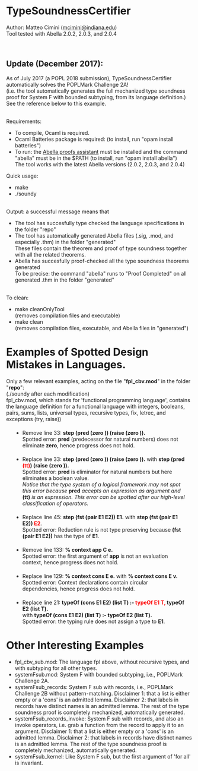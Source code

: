 # TypeSoundnessCertifier

Author: Matteo Cimini (mcimini@indiana.edu)
	<br />
Tool tested with Abella 2.0.2, 2.0.3, and 2.0.4

<br />

## Update (December 2017): <br />
As of July 2017 (a POPL 2018 submission), TypeSoundnessCertifier automatically solves the POPLMark Challenge 2A! 
<br />(i.e. the tool automatically generates the full mechanized type soundness proof for System F with bounded subtyping, from its language definition.) 
<br />See the reference below to this example.   
<br />

Requirements: 
<br />
<ul>
<li> To compile, Ocaml is required.
<li> Ocaml Batteries package is required: (to install, run "opam install batteries")
<li> To run:  the <a href="http://abella-prover.org">Abella proofs assistant</a> must be installed and the command "abella" must be in the $PATH 
	 (to install, run "opam install abella")
	  <br />The tool works with the latest Abella versions (2.0.2, 2.0.3, and 2.0.4)
</ul>

Quick usage: <br />
<ul>
<li> make 
<li> ./soundy 
</ul>
 <br />
Output: a successful message means that <br />
<ul>
<li> The tool has succesfully type checked the language specifications in the folder "repo" 
<li> The tool has automatically generated Abella files (.sig, .mod, and especially .thm) in the folder "generated" <br /> 
     These files contain the theorem and proof of type soundness together with all the related theorems. 
<li> Abella has succesfully proof-checked all the type soundness theorems generated <br /> 
     To be precise: the command "abella" runs to "Proof Completed" on all generated .thm in the folder "generated" <br />
<br />
</ul>

To clean: <br />
<ul>
<li> make cleanOnlyTool 
	<br /> (removes compilation files and executable) 
<li> make clean 
	<br />  (removes compilation files, executable, and Abella files in "generated") 
</ul>


# Examples of Spotted Design Mistakes in Languages.

Only a few relevant examples, acting on the file "<strong>fpl_cbv.mod</strong>" in the folder "<strong>repo</strong>": 
<br />(./soundy after each modification)
<br />fpl_cbv.mod, which stands for 'functional programming language', contains the language definition for a functional language with integers, booleans, pairs, sums, lists, universal types, recursive types, fix, letrec, and exceptions (try, raise))
<ul>
	<li style="margin: 20px;"> Remove line 33: <strong> step (pred (zero )) (raise (zero )).</strong>
	<br /> Spotted error: <strong>pred</strong> (predecessor for natural numbers) does not eliminate <strong>zero</strong>, hence progress does not hold.
	<br />
<li style="margin: 20px;">  Replace line 33: <strong> step (pred (zero )) (raise (zero )).</strong>  with <strong> step (pred <strong style="color:red;">(tt)</strong>) (raise (zero )).</strong>	 
	<br /> Spotted error: <strong>pred</strong> is eliminator for natural numbers but here eliminates a boolean value. 
	<br /> <i>Notice that the type system of a logical framework may not spot this error because </i><strong>pred</strong><i> accepts an expression as argument and </i><strong>(tt)</strong><i> is an expression. This error can be spotted after our high-level classification of operators.</i>
	<br />
<li style="margin: 20px;">  Replace line 45: <strong> step (fst (pair E1 E2)) E1.</strong>  with <strong> step (fst (pair E1 E2)) <strong style="color:red;"> E2</strong></strong>. 
	<br /> Spotted error: Reduction rule is not type preserving because <strong>(fst (pair E1 E2))</strong> has the type of <strong>E1</strong>.
	<br />
<li style="margin: 20px;">  Remove line 133: <strong> % context app C e.</strong>
	<br /> Spotted error: the first argument of <strong>app</strong> is not an evaluation context, hence progress does not hold.
	<br />
<li style="margin: 20px;">  Replace line 129: <strong> % context cons E e.</strong> with <strong> % context cons E v.</strong>
	<br /> Spotted error: Context declarations contain circular dependencies, hence progress does not hold.
	<br />
<li style="margin: 20px;">  Replace line 21: <strong> typeOf (cons E1 E2) (list T) :- <strong style="color:red;">typeOf E1 T,</strong> typeOf E2 (list T).</strong> 
	<br /> with <strong >typeOf (cons E1 E2) (list T) :- typeOf E2 (list T).</strong>
	<br /> Spotted error: the typing rule does not assign a type to <strong>E1</strong>.
</ul>

# Other Interesting Examples  <br />
<ul> 
<li> fpl_cbv_sub.mod: The language fpl above, without recursive types, and with subtyping for all other types. 
<li> systemFsub.mod: System F with bounded subtyping, i.e., POPLMark Challenge 2A. 
<li> systemFsub_records: System F sub with records, i.e., POPLMark Challenge 2B without pattern-matching. 
	 Disclaimer 1: that a list is either empty or a 'cons' is an admitted lemma. 
	 Disclaimer 2: that labels in records have distinct names is an admitted lemma. 
	 The rest of the type soundness proof is completely mechanized, automatically generated. 
<li> systemFsub_records_invoke: System F sub with records, and also an invoke operators, i.e. grab a function from the record to apply it to an argument. 
	 Disclaimer 1: that a list is either empty or a 'cons' is an admitted lemma. 
	 Disclaimer 2: that labels in records have distinct names is an admitted lemma. 
	 The rest of the type soundness proof is completely mechanized, automatically generated. 
<li> systemFsub_kernel: Like System F sub, but the first argument of 'for all' is invariant.
</ul> 

